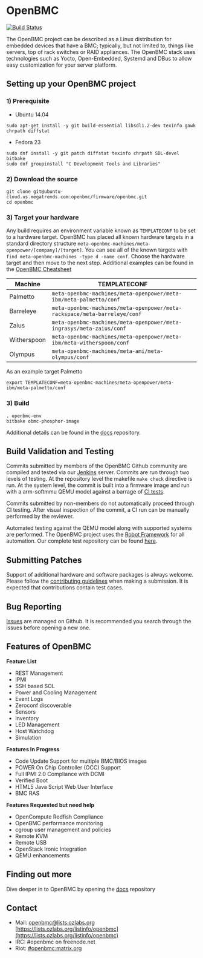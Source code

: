 # OpenBMC #

[![Build Status](https://openpower.xyz/buildStatus/icon?job=openbmc-build)](https://openpower.xyz/job/openbmc-build/)

The OpenBMC project can be described as a Linux distribution for embedded
devices that have a BMC; typically, but not limited to, things like servers,
top of rack switches or RAID appliances. The OpenBMC stack uses technologies
such as Yocto, Open-Embedded, Systemd and DBus to allow easy customization
for your server platform.


## Setting up your OpenBMC project ##

### 1) Prerequisite ###
- Ubuntu 14.04

```
sudo apt-get install -y git build-essential libsdl1.2-dev texinfo gawk chrpath diffstat
```

- Fedora 23

```
sudo dnf install -y git patch diffstat texinfo chrpath SDL-devel bitbake
sudo dnf groupinstall "C Development Tools and Libraries"
```
### 2) Download the source ###
```
git clone git@ubuntu-cloud.us.megatrends.com:openbmc/firmware/openbmc.git
cd openbmc
```

### 3) Target your hardware ###
Any build requires an environment variable known as `TEMPLATECONF` to be set
to a hardware target.  OpenBMC has placed all known hardware targets in a
standard directory structure `meta-openbmc-machines/meta-openpower/[company]/[target]`.
You can see all of the known targets with `find meta-openbmc-machines -type d -name conf`.
Choose the hardware target and then move to the next step. Additional examples
can be found in the [OpenBMC Cheatsheet](https://github.com/openbmc/docs/blob/master/cheatsheet.md)

Machine | TEMPLATECONF
--------|---------
Palmetto | ```meta-openbmc-machines/meta-openpower/meta-ibm/meta-palmetto/conf```
Barreleye | ```meta-openbmc-machines/meta-openpower/meta-rackspace/meta-barreleye/conf```
Zaius| ```meta-openbmc-machines/meta-openpower/meta-ingrasys/meta-zaius/conf```
Witherspoon| ```meta-openbmc-machines/meta-openpower/meta-ibm/meta-witherspoon/conf```
Olympus| ```meta-openbmc-machines/meta-ami/meta-olympus/conf```

As an example target Palmetto
```
export TEMPLATECONF=meta-openbmc-machines/meta-openpower/meta-ibm/meta-palmetto/conf
```

### 3) Build ###

```
. openbmc-env
bitbake obmc-phosphor-image
```

Additional details can be found in the [docs](https://github.com/openbmc/docs)
repository.

## Build Validation and Testing ##
Commits submitted by members of the OpenBMC Github community are compiled and
tested via our [Jenkins](https://openpower.xyz/) server.  Commits are run
through two levels of testing.  At the repository level the makefile `make
check` directive is run.  At the system level, the commit is built into a
firmware image and run with a arm-softmmu QEMU model against a barrage of
[CI tests](https://openpower.xyz/job/openbmc-test-qemu-ci/).

Commits submitted by non-members do not automatically proceed through CI
testing. After visual inspection of the commit, a CI run can be manually
performed by the reviewer.

Automated testing against the QEMU model along with supported systems are
performed.  The OpenBMC project uses the
[Robot Framework](http://robotframework.org/) for all automation.  Our
complete test repository can be found
[here](https://github.com/openbmc/openbmc-test-automation).

## Submitting Patches ##
Support of additional hardware and software packages is always welcome.
Please follow the [contributing guidelines](https://github.com/openbmc/docs/blob/master/contributing.md)
when making a submission.  It is expected that contributions contain test
cases.

## Bug Reporting ##
[Issues](https://github.com/openbmc/openbmc/issues) are managed on
Github.  It is recommended you search through the issues before opening
a new one.

## Features of OpenBMC ##

**Feature List**
* REST Management
* IPMI
* SSH based SOL
* Power and Cooling Management
* Event Logs
* Zeroconf discoverable
* Sensors
* Inventory
* LED Management
* Host Watchdog
* Simulation

**Features In Progress**
* Code Update Support for multiple BMC/BIOS images
* POWER On Chip Controller (OCC) Support
* Full IPMI 2.0 Compliance with DCMI
* Verified Boot
* HTML5 Java Script Web User Interface
* BMC RAS

**Features Requested but need help**
* OpenCompute Redfish Compliance
* OpenBMC performance monitoring
* cgroup user management and policies
* Remote KVM
* Remote USB
* OpenStack Ironic Integration
* QEMU enhancements


## Finding out more ##
Dive deeper in to OpenBMC by opening the [docs](https://github.com/openbmc/docs)
repository

## Contact ##
- Mail: openbmc@lists.ozlabs.org [https://lists.ozlabs.org/listinfo/openbmc](https://lists.ozlabs.org/listinfo/openbmc)
- IRC: #openbmc on freenode.net
- Riot: [#openbmc:matrix.org](https://riot.im/app/#/room/#openbmc:matrix.org)
